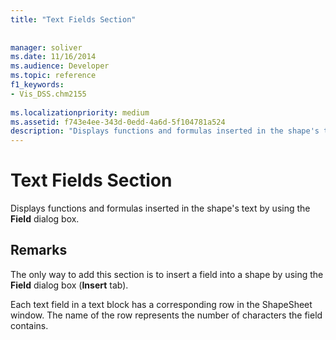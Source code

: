 ```yaml
---
title: "Text Fields Section"
 
 
manager: soliver
ms.date: 11/16/2014
ms.audience: Developer
ms.topic: reference
f1_keywords:
- Vis_DSS.chm2155
 
ms.localizationpriority: medium
ms.assetid: f743e4ee-343d-0edd-4a6d-5f104781a524
description: "Displays functions and formulas inserted in the shape's text by using the Field dialog box."
---
```


# Text Fields Section

Displays functions and formulas inserted in the shape's text by using the **Field** dialog box. 
  
## Remarks

The only way to add this section is to insert a field into a shape by using the **Field** dialog box (**Insert** tab). 
  
Each text field in a text block has a corresponding row in the ShapeSheet window. The name of the row represents the number of characters the field contains.
  

